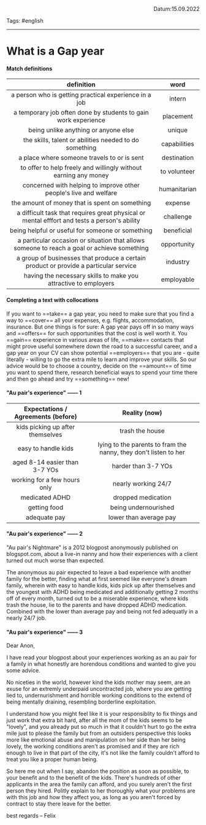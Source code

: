 <p align="right">Datum:15.09.2022</p>

Tags: #english 

---
# What is a Gap year
#### Match definitions
definition|word
:-:|:-:
a person who is getting practical experience in a job|intern
a temporary job often done by students to gain work experience|placement
being unlike anything or anyone else|unique
the skills, talent or abilities needed to do something|capabilities
a place where someone travels to or is sent|destination
to offer to help freely and willingly without earning any money|to volunteer
concerned with helping to improve other people's live and welfare|humanitarian
the amount of money that is spent on something|expense
a difficult task that requires great physical or mental efffort and tests a person's ability|challenge
being helpful or useful for someone or something|beneficial
a particular occasion or situation that allows someone to reach a goal or achieve something|opportunity
a group of businesses that produce a certain product or provide a particular service|industry
having the necessary skills to make you attractive to employers|employable

#### Completing a text with collocations
If you want to ==take== a gap year, you need to make sure that you find a way to ==cover== all your expenses, e.g. flights, accommodation, insurance. But one things is for sure: A gap year pays off in so many ways and ==offers== for such opportunities that the cost is well worth it. You ==gain== experience in various areas of life, ==make== contacts that might prove useful somewhere down the road to a successful career, and a gap year on your CV can show potential ==employers== that you are - quite literally - willing to go the extra mile to learn and improve your skills. So our advice would be to choose a country, decide on the ==amount== of time you want to spend there, research beneficial ways to spend your time there and then go ahead and try ==something== new!

#### "Au pair's experience" –––– 1
Expectations / Agreements (before)| Reality (now)
:-:|:-:
kids picking up after themselves|trash the house
easy to handle kids|lying to the parents to fram the nanny, they don't listen to her
aged 8-14 easier than 3-7 YOs|harder than 3-7 YOs
working for a few hours only|nearly working 24/7
medicated ADHD|dropped medication
getting food|being undernourished
adequate pay|lower than average pay

#### "Au pair's experience" –––– 2
"Au pair's Nightmare" is a 2012 blogpost anonymously published on blogspot.com, about a live-in nanny and how their experiences with a client turned out much worse than expected.

The anonymous au pair expected to leave a bad experience with another family for the better, finding what at first seemed like everyone's dream family, wherein with easy to handle kids, kids pick up after themselves and the youngest with ADHD being medicated and additionally getting 2 months off of every month, turned out to be a miserable experience, where kids trash the house, lie to the parents and have dropped ADHD medication. Combined with the lower than average pay and being not fed adequatly in a nearly 24/7 job. 

#### "Au pair's experience" –––– 3
Dear Anon,

I have read your blogpost about your experiences working as an au pair for a family in what honestly are horendous conditions and wanted to give you some advice.

No niceties in the world, however kind the kids mother may seem, are an exuse for an extremly underpaid uncontracted job, where you are getting lied to, undernurishment and horrible working conditions to the extend of being mentally draining, resembling borderline exploitation.

I understand how you might feel like it is your responsiblity to fix things and just work that extra bit hard, after all the mom of the kids seems to be "lovely", and you already put so much in that it couldn't hurt to go the extra mile just to please the family but from an outsiders perspective this looks more like emotional abuse and manipulation on her side than her being lovely, the working conditions aren't as promised and if they are rich enough to live in that part of the city, it's not like the family couldn't afford to treat you like a proper human being.

So here me out when I say, abandon the position as soon as possible, to your benefit and to the benefit of the kids. There's hundreds of other applicants in the area the family can afford, and you surely aren't the first person they hired. Politly explain to her thoroughly what your problems are with this job and how they affect you, as long as you aren't forced by contract to stay there leave for the better.

best regards
– Felix
